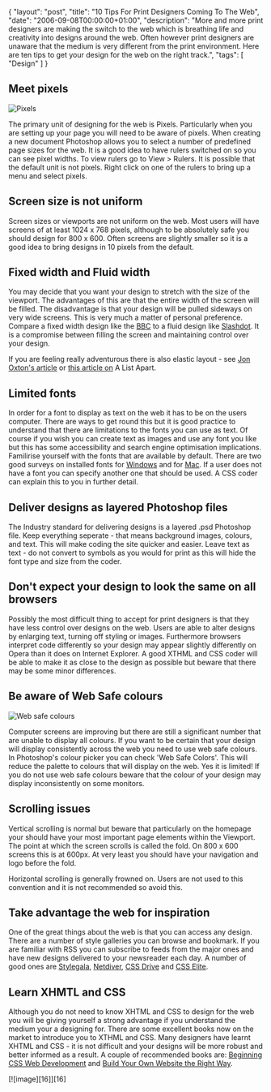 {
  "layout": "post",
  "title": "10 Tips For Print Designers Coming To The Web",
  "date": "2006-09-08T00:00:00+01:00",
  "description": "More and more print designers are making the switch to the web which is breathing life and creativity into designs around the web. Often however print designers are unaware that the medium is very different from the print environment. Here are ten tips to get your design for the web on the right track.",
  "tags": [
    "Design"
  ]
}

## Meet pixels

![Pixels][1]

The primary unit of designing for the web is Pixels. Particularly when you are setting up your page you will need to be aware of pixels. When creating a new document Photoshop allows you to select a number of predefined page sizes for the web. It is a good idea to have rulers switched on so you can see pixel widths. To view rulers go to View > Rulers. It is possible that the default unit is not pixels. Right click on one of the rulers to bring up a menu and select pixels. 

## Screen size is not uniform

Screen sizes or viewports are not uniform on the web. Most users will have screens of at least 1024 x 768 pixels, although to be absolutely safe you should design for 800 x 600. Often screens are slightly smaller so it is a good idea to bring designs in 10 pixels from the default. 

## Fixed width and Fluid width

You may decide that you want your design to stretch with the size of the viewport. The advantages of this are that the entire width of the screen will be filled. The disadvantage is that your design will be pulled sideways on very wide screens. This is very much a matter of personal preference. Compare a fixed width design like the [BBC][2] to a fluid design like [Slashdot][3]. It is a compromise between filling the screen and maintaining control over your design. 

If you are feeling really adventurous there is also elastic layout - see [Jon Oxton's article][4] or [this article on][5] A List Apart.

## Limited fonts 

In order for a font to display as text on the web it has to be on the users computer. There are ways to get round this but it is good practice to understand that there are limitations to the fonts you can use as text. Of course if you wish you can create text as images and use any font you like but this has some accessibility and search engine optimisation implications. Familirise yourself with the fonts that are available by default. There are two good surveys on installed fonts for [Windows][6] and for [Mac][7]. If a user does not have a font you can specify another one that should be used. A CSS coder can explain this to you in further detail. 

## Deliver designs as layered Photoshop files

The Industry standard for delivering designs is a layered .psd Photoshop file. Keep everything seperate - that means background images, colours, and text. This will make coding the site quicker and easier. Leave text as text - do not convert to symbols as you would for print as this will hide the font type and size from the coder. 

## Don't expect your design to look the same on all browsers

Possibly the most difficult thing to accept for print designers is that they have less control over designs on the web. Users are able to alter designs by enlarging text, turning off styling or images. Furthermore browsers interpret code differently so your design may appear slightly differently on Opera than it does on Internet Explorer. A good XTHML and CSS coder will be able to make it as close to the design as possible but beware that there may be some minor differences. 

## Be aware of Web Safe colours

![Web safe colours][8]

Computer screens are improving but there are still a significant number that are unable to display all colours. If you want to be certain that your design will display consistently across the web you need to use web safe colours. In Photoshop's colour picker you can check 'Web Safe Colors'. This will reduce the palette to colours that will display on the web. Yes it is limited! If you do not use web safe colours beware that the colour of your design may display inconsistently on some monitors. 

## Scrolling issues

Vertical scrolling is normal but beware that particularly on the homepage your should have your most important page elements within the Viewport. The point at which the screen scrolls is called the fold. On 800 x 600 screens this is at 600px. At very least you should have your navigation and logo before the fold. 

Horizontal scrolling is generally frowned on. Users are not used to this convention and it is not recommended so avoid this.

## Take advantage the web for inspiration

One of the great things about the web is that you can access any design. There are a number of style galleries you can browse and bookmark. If you are familiar with RSS you can subscribe to feeds from the major ones and have new designs delivered to your newsreader each day. A number of good ones are [Stylegala][9], [Netdiver][10], [CSS Drive][11] and [CSS Elite][12].

## Learn XHMTL and CSS

Although you do not need to know XHTML and CSS to design for the web you will be giving yourself a strong advantage if you understand the medium your a designing for. There are some excellent books now on the market to introduce you to XTHML and CSS. Many designers have learnt XHTML and CSS - it is not difficult and your designs will be more robust and better informed as a result. A couple of recommended books are: [Beginning CSS Web Development][13] and [Build Your Own Website the Right Way][14]. 

[![image][16]][16]

 [1]: http://shapeshed.com/images/articles/pixels.png "Pixels"
 [2]: http://www.bbc.co.uk/
 [3]: http://www.slashdot.com/
 [4]: http://joshuaink.com/blog/282
 [5]: http://alistapart.com/articles/elastic/
 [6]: http://www.codestyle.org/css/font-family/sampler-WindowsResults.shtml
 [7]: http://www.codestyle.org/css/font-family/sampler-MacResults.shtml
 [8]: http://shapeshed.com/images/articles/web_safe_colours.png "Web safe colours"
 [9]: http://www.stylegala.com/
 [10]: http://www.netdiver.net/
 [11]: http://www.cssdrive.com/
 [12]: http://www.csselite.com/
 [13]: http://www.csswebdevelopment.com/
 [14]: http://www.sitepoint.com/books/html1/
